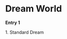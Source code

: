 <!DOCTYPE html>
<html>
<body>

<h1>Dream World</h1>
<strong>Entry 1</strong>
<p>1. Standard Dream</p>

</body>
</html>
